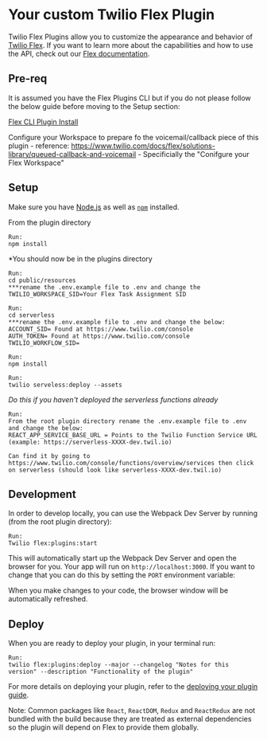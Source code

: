 # Your custom Twilio Flex Plugin

Twilio Flex Plugins allow you to customize the appearance and behavior of [Twilio Flex](https://www.twilio.com/flex). If you want to learn more about the capabilities and how to use the API, check out our [Flex documentation](https://www.twilio.com/docs/flex).

## Pre-req

It is assumed you have the Flex Plugins CLI but if you do not please follow the below guide before moving to the Setup section:

[Flex CLI Plugin Install](https://www.twilio.com/docs/flex/developer/plugins/cli/install)

Configure your Workspace to prepare fo the voicemail/callback piece of this plugin - reference: https://www.twilio.com/docs/flex/solutions-library/queued-callback-and-voicemail - Specificially the "Conifgure your Flex Workspace"

## Setup

Make sure you have [Node.js](https://nodejs.org) as well as [`npm`](https://npmjs.com) installed.

From the plugin directory
```
Run: 
npm install
```
*You should now be in the plugins directory

```
Run: 
cd public/resources
***rename the .env.example file to .env and change the TWILIO_WORKSPACE_SID=Your Flex Task Assignment SID
```

```
Run: 
cd serverless
***rename the .env.example file to .env and change the below:
ACCOUNT_SID= Found at https://www.twilio.com/console
AUTH_TOKEN= Found at https://www.twilio.com/console
TWILIO_WORKFLOW_SID= 
```

```
Run: 
npm install
```

```
Run: 
twilio serveless:deploy --assets
```
*Do this if you haven't deployed the serverless functions already*

```
Run: 
From the root plugin directory rename the .env.example file to .env and change the below:
REACT_APP_SERVICE_BASE_URL = Points to the Twilio Function Service URL (example: https://serverless-XXXX-dev.twil.io)

Can find it by going to https://www.twilio.com/console/functions/overview/services then click on serverless (should look like serverless-XXXX-dev.twil.io)
```

## Development

In order to develop locally, you can use the Webpack Dev Server by running (from the root plugin directory):

```
Run: 
Twilio flex:plugins:start
```

This will automatically start up the Webpack Dev Server and open the browser for you. Your app will run on `http://localhost:3000`. If you want to change that you can do this by setting the `PORT` environment variable:

When you make changes to your code, the browser window will be automatically refreshed.

## Deploy

When you are ready to deploy your plugin, in your terminal run:
```
Run: 
twilio flex:plugins:deploy --major --changelog "Notes for this version" --description "Functionality of the plugin"
```
For more details on deploying your plugin, refer to the [deploying your plugin guide](https://www.twilio.com/docs/flex/plugins#deploying-your-plugin).

Note: Common packages like `React`, `ReactDOM`, `Redux` and `ReactRedux` are not bundled with the build because they are treated as external dependencies so the plugin will depend on Flex to provide them globally.
